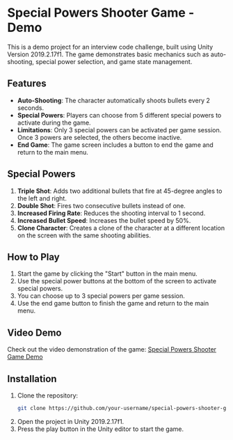 # Special Powers Shooter Game - Demo

This is a demo project for an interview code challenge, built using Unity Version 2019.2.17f1. The game demonstrates basic mechanics such as auto-shooting, special power selection, and game state management.

## Features

- **Auto-Shooting**: The character automatically shoots bullets every 2 seconds.
- **Special Powers**: Players can choose from 5 different special powers to activate during the game.
- **Limitations**: Only 3 special powers can be activated per game session. Once 3 powers are selected, the others become inactive.
- **End Game**: The game screen includes a button to end the game and return to the main menu.

## Special Powers

1. **Triple Shot**: Adds two additional bullets that fire at 45-degree angles to the left and right.
2. **Double Shot**: Fires two consecutive bullets instead of one.
3. **Increased Firing Rate**: Reduces the shooting interval to 1 second.
4. **Increased Bullet Speed**: Increases the bullet speed by 50%.
5. **Clone Character**: Creates a clone of the character at a different location on the screen with the same shooting abilities.

## How to Play

1. Start the game by clicking the "Start" button in the main menu.
2. Use the special power buttons at the bottom of the screen to activate special powers.
3. You can choose up to 3 special powers per game session.
4. Use the end game button to finish the game and return to the main menu.

## Video Demo

Check out the video demonstration of the game: [Special Powers Shooter Game Demo](https://www.youtube.com/watch?v=rCQzSPE_RWc) 

## Installation

1. Clone the repository:
    ```sh
    git clone https://github.com/your-username/special-powers-shooter-game.git
    ```
2. Open the project in Unity 2019.2.17f1.
3. Press the play button in the Unity editor to start the game.
